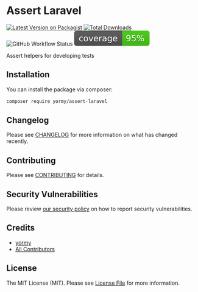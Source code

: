 # Assert Laravel

[![Latest Version on Packagist](https://img.shields.io/packagist/v/yormy/assert-laravel.svg?style=flat-square)](https://packagist.org/packages/yormy/assert-laravel)
[![Total Downloads](https://img.shields.io/packagist/dt/yormy/assert-laravel.svg?style=flat-square)](https://packagist.org/packages/yormy/assert-laravel)
![GitHub Workflow Status](https://img.shields.io/github/workflow/status/facade/ignition/run-php-tests?label=Tests)
![Alt text](./coverage.svg)

Assert helpers for developing tests

## Installation

You can install the package via composer:

```bash
composer require yormy/assert-laravel
```

## Changelog

Please see [CHANGELOG](CHANGELOG.md) for more information on what has changed recently.

## Contributing

Please see [CONTRIBUTING](.github/CONTRIBUTING.md) for details.

## Security Vulnerabilities

Please review [our security policy](../../security/policy) on how to report security vulnerabilities.

## Credits

- [yormy](https://github.com/yormy)
- [All Contributors](../../contributors)

## License

The MIT License (MIT). Please see [License File](LICENSE.md) for more information.
